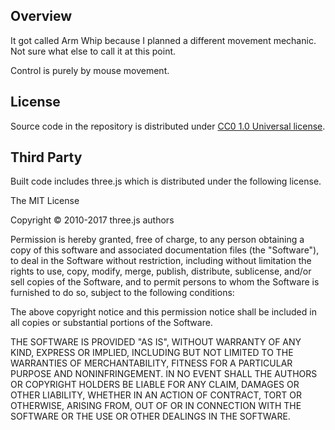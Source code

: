 ## Overview

It got called Arm Whip because I planned a different movement mechanic.
Not sure what else to call it at this point.

Control is purely by mouse movement.


## License

Source code in the repository is distributed under [CC0 1.0 Universal license](
  https://creativecommons.org/publicdomain/zero/1.0/legalcode
).


## Third Party

Built code includes three.js which is distributed under the following license.

The MIT License

Copyright © 2010-2017 three.js authors

Permission is hereby granted, free of charge, to any person obtaining a copy
of this software and associated documentation files (the "Software"), to deal
in the Software without restriction, including without limitation the rights
to use, copy, modify, merge, publish, distribute, sublicense, and/or sell
copies of the Software, and to permit persons to whom the Software is
furnished to do so, subject to the following conditions:

The above copyright notice and this permission notice shall be included in
all copies or substantial portions of the Software.

THE SOFTWARE IS PROVIDED "AS IS", WITHOUT WARRANTY OF ANY KIND, EXPRESS OR
IMPLIED, INCLUDING BUT NOT LIMITED TO THE WARRANTIES OF MERCHANTABILITY,
FITNESS FOR A PARTICULAR PURPOSE AND NONINFRINGEMENT. IN NO EVENT SHALL THE
AUTHORS OR COPYRIGHT HOLDERS BE LIABLE FOR ANY CLAIM, DAMAGES OR OTHER
LIABILITY, WHETHER IN AN ACTION OF CONTRACT, TORT OR OTHERWISE, ARISING FROM,
OUT OF OR IN CONNECTION WITH THE SOFTWARE OR THE USE OR OTHER DEALINGS IN
THE SOFTWARE.
